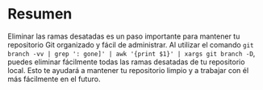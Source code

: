 # Resumen

Eliminar las ramas desatadas es un paso importante para mantener tu repositorio Git organizado y fácil de administrar. Al utilizar el comando `git branch -vv | grep ': gone]' | awk '{print $1}' | xargs git branch -D`, puedes eliminar fácilmente todas las ramas desatadas de tu repositorio local. Esto te ayudará a mantener tu repositorio limpio y a trabajar con él más fácilmente en el futuro.
